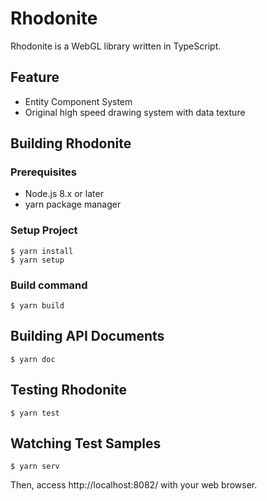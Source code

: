 # Rhodonite

Rhodonite is a WebGL library written in TypeScript.

## Feature

* Entity Component System
* Original high speed drawing system with data texture

## Building Rhodonite

### Prerequisites

* Node.js 8.x or later
* yarn package manager

### Setup Project

```
$ yarn install
$ yarn setup
```

### Build command

```
$ yarn build
```

## Building API Documents

```
$ yarn doc
```

## Testing Rhodonite

```
$ yarn test
```

## Watching Test Samples

```
$ yarn serv
```

Then, access http://localhost:8082/ with your web browser.
